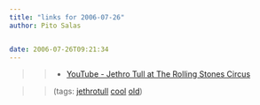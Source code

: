 ```yaml
---
title: "links for 2006-07-26"
author: Pito Salas


date: 2006-07-26T09:21:34
---
```



>>

>>   * [YouTube - Jethro Tull at The Rolling Stones
Circus](<http://www.youtube.com/watch?v=F6MsNjhNqDg&search=jethro%20tull%20circus>)

>>

>> (tags: [jethrotull](<http://del.icio.us/pitosalas/jethrotull>)
[cool](<http://del.icio.us/pitosalas/cool>)
[old](<http://del.icio.us/pitosalas/old>))

>>

>>



